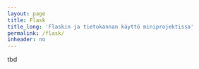 ```yaml
---
layout: page
title: Flask
title_long: 'Flaskin ja tietokannan käyttö miniprojektissa'
permalink: /flask/
inheader: no
---
```


tbd